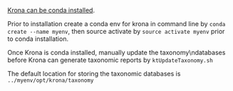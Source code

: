 [Krona can be conda installed](https://anaconda.org/bioconda/krona ).

Prior to installation create a conda env for krona in command line by `conda create --name myenv`, then source activate by `source activate myenv` prior to conda installation.

Once Krona is conda installed, manually update the taxonomy\ndatabases before Krona can generate taxonomic reports by `ktUpdateTaxonomy.sh`

The default location for storing the taxonomic databases is `../myenv/opt/krona/taxonomy`
